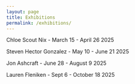 ```yaml
---
layout: page
title: Exhibitions
permalink: /exhibitions/
---
```


Chloe Scout Nix - March 15 - April 26 2025

Steven Hector Gonzalez - May 10 - June 21 2025

Jon Ashcraft - June 28 - August 9 2025

Lauren Fleniken - Sept 6 - October 18 2025
